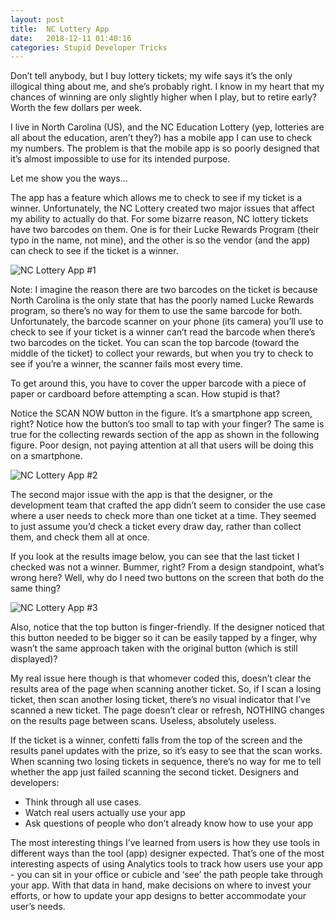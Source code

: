```yaml
---
layout: post
title:  NC Lottery App
date:   2018-12-11 01:40:16
categories: Stupid Developer Tricks
---
```

Don’t tell anybody, but I buy lottery tickets; my wife says it’s the only illogical thing about me, and she’s probably right. I know in my heart that my chances of winning are only slightly higher when I play, but to retire early? Worth the few dollars per week.

I live in North Carolina (US), and the NC Education Lottery (yep, lotteries are all about the education, aren’t they?) has a mobile app I can use to check my numbers. The problem is that the mobile app is so poorly designed that it’s almost impossible to use for its intended purpose.

Let me show you the ways…

The app has a feature which allows me to check to see if my ticket is a winner. Unfortunately, the NC Lottery created two major issues that affect my ability to actually do that. For some bizarre reason, NC lottery tickets have two barcodes on them. One is for their Lucke Rewards Program (their typo in the name, not mine), and the other is so the vendor (and the app) can check to see if the ticket is a winner.

![NC Lottery App #1](images/stories/2018/nc-lottery-1.png)

Note: I imagine the reason there are two barcodes on the ticket is because North Carolina is the only state that has the poorly named Lucke Rewards program, so there’s no way for them to use the same barcode for both. Unfortunately, the barcode scanner on your phone (its camera) you’ll use to check to see if your ticket is a winner can’t read the barcode when there’s two barcodes on the ticket. You can scan the top barcode (toward the middle of the ticket) to collect your rewards, but when you try to check to see if you’re a winner, the scanner fails most every time.

To get around this, you have to cover the upper barcode with a piece of paper or cardboard before attempting a scan. How stupid is that?

Notice the SCAN NOW button in the figure. It’s a smartphone app screen, right? Notice how the button’s too small to tap with your finger? The same is true for the collecting rewards section of the app as shown in the following figure. Poor design, not paying attention at all that users will be doing this on a smartphone.

![NC Lottery App #2](images/stories/2018/nc-lottery-2.png)

The second major issue with the app is that the designer, or the development team that crafted the app didn’t seem to consider the use case where a user needs to check more than one ticket at a time. They seemed to just assume you’d check a ticket every draw day, rather than collect them, and check them all at once.

If you look at the results image below, you can see that the last ticket I checked was not a winner. Bummer, right? From a design standpoint, what’s wrong here? Well, why do I need two buttons on the screen that both do the same thing?

![NC Lottery App #3](images/stories/2018/nc-lottery-3.png)

Also, notice that the top button is finger-friendly. If the designer noticed that this button needed to be bigger so it can be easily tapped by a finger, why wasn’t the same approach taken with the original button (which is still displayed)?

My real issue here though is that whomever coded this, doesn’t clear the results area of the page when scanning another ticket. So, if I scan a losing ticket, then scan another losing ticket, there’s no visual indicator that I’ve scanned a new ticket. The page doesn’t clear or refresh, NOTHING changes on the results page between scans. Useless, absolutely useless.

If the ticket is a winner, confetti falls from the top of the screen and the results panel updates with the prize, so it’s easy to see that the scan works. When scanning two losing tickets in sequence, there’s no way for me to tell whether the app just failed scanning the second ticket. Designers and developers:

*   Think through all use cases.
*   Watch real users actually use your app
*   Ask questions of people who don’t already know how to use your app

The most interesting things I’ve learned from users is how they use tools in different ways than the tool (app) designer expected. That’s one of the most interesting aspects of using Analytics tools to track how users use your app - you can sit in your office or cubicle and ‘see’ the path people take through your app. With that data in hand, make decisions on where to invest your efforts, or how to update your app designs to better accommodate your user’s needs.